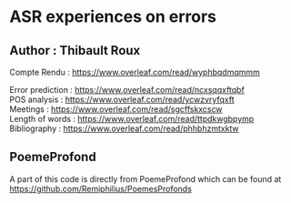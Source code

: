 # ASR experiences on errors
## Author : Thibault Roux

Compte Rendu : https://www.overleaf.com/read/wyphbqdmqmmm  
  
Error prediction : https://www.overleaf.com/read/ncxsqqxftqbf  
POS analysis : https://www.overleaf.com/read/ycwzvryfqxft  
Meetings : https://www.overleaf.com/read/sgcffskxcscw  
Length of words : https://www.overleaf.com/read/ttpdkwgbpymp  
Bibliography : https://www.overleaf.com/read/phhbhzmtxktw  


## PoemeProfond
A part of this code is directly from PoemeProfond which can be found at https://github.com/Remiphilius/PoemesProfonds
